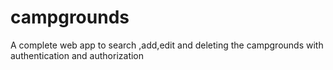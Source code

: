 # campgrounds
A complete  web app to search ,add,edit and deleting  the campgrounds  with authentication and authorization
